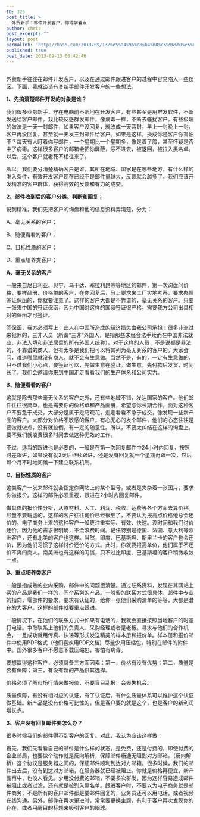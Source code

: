 ```yaml
---
ID: 325
post_title: >
  外贸新手：邮件开发客户，你得学着点！
author: chris
post_excerpt: ""
layout: post
permalink: 'http://hss5.com/2013/09/13/%e5%a4%96%e8%b4%b8%e6%96%b0%e6%89%8b%ef%bc%9a%e9%82%ae%e4%bb%b6%e5%bc%80%e5%8f%91%e5%ae%a2%e6%88%b7%ef%bc%8c%e4%bd%a0%e5%be%97%e5%ad%a6%e7%9d%80%e7%82%b9%ef%bc%81/'
published: true
post_date: 2013-09-13 06:42:46
---
```

<p><img alt="" src="http://pic.cifnews.com/upload/201306/17/201306171512534218.jpg"> <p>外贸新手往往在邮件开发客户，以及在通过邮件跟进客户的过程中容易陷入一些误区。下面，我就谈谈有关新手邮件开发客户的一些想法。  <p><strong>1、先搞清楚邮件开发的对象是谁？</strong> <p>我们很多业务新手，守在电脑前不断地在开发客户，有些甚至是用群发软件，不断发送给客户邮件。我比较反感群发邮件，像病毒一样，不断去骚扰客户。有些极端的做法是一天一封邮件，如果客户没回复，就改成一天两封，早上一封晚上一封，客户再没回复，甚至就一天发三封邮件给客户。如果是这样，换成你是客户你害怕不？每天有人盯着你写邮件，一个星期比一个星期多，像是着了魔，甚至怀疑是否中了病毒。这样很多客户的邮箱会把你屏蔽，写不进去，被退回，被拉入黑名单。以后，这个客户就老死不相往来了。  <p>所以，我们要分清楚精确客户是谁，其所在地域、国家是在哪些地方，有什么样的准入条件，有效开发客户现在已经不是邮件量越大，反馈就会越多了。我们应该开发精准的客户群体，获得高效的反馈和有力的成交。  <p><strong>2、邮件收到后的客户分类、判断和回复；</strong> <p>说到精准，我们先把客户的询盘和他的信息资料弄清楚，分为：  <p>A、毫无关系的客户；  <p>B、随便看看的客户；  <p>C、目标性质的客户；  <p>D、重点培养类客户；  <p><strong>A、毫无关系的客户</strong> <p>一般来自尼日利亚、贝宁、乌干达、塞拉利昂等等地区的邮件，第一次询盘问价格，要样品册、价格单的客户，在你回复后，马上要求来工厂实地考察，要求办理签证保函的，你就要注意了。这样的客户大都是不靠谱的，毫无关系的客户。只要一张来中国的签证保函，因为中国对这样的国家签证很严格，需要我方公司出具相对的保函才可签证。  <p>签保函，我方必须写上：此人在中国所造成的经济损失由我公司承担！很多非洲过来犯罪的，三非人员（所谓“三非”外国人，是指那些未经合法手续而在中国非法就业、非法入境和非法居留的所有外国人统称）。对于这样的人员，不是说都是非法的，不靠谱的商人，但有太多是我们把可以将其列为毫无关系的客户的。大家会问，难道哪里就没有商人，就不会有生意做。当然不是，有的，一定有生意做的，只不过我们小心点，要签证可以，先做生意在签证。做生意，先付款后发货，时间长了，我们会邀请你来到中国走走看看我们的生产体系和公司实力。  <p><strong>B、随便看看的客户</strong> <p>这就是除去那些毫无关系的客户之外，还有些地域不错，发达国家的客户。他们邮件往往很简单，也是需要你的价格单和产品画册，希望与你长期合作。面对这种客户不要急于成交，大部分是属于走马观花，走走看看不急于成交，像发现一些新产品的客户。大部分对价格不敏感的客户，有心无心的发个邮件，他们的心态往往是要做就做点，没有就拉倒，有一定的随意性。所以，不要太纠结在这样的询盘上，要不我们就浪费很多时间去做这种无效的工作。  <p>不过，适当的跟进也是必要的，一般是在第一次回复邮件中24小时内回复，按照时差跟进，如果没有就2天后继续跟进，还是没有回复就一个星期再跟一次，然后每个月不时地问候一下建立联系机制。  <p><strong>C、目标性质的客户</strong> <p>这类客户一发来邮件就会指定你网站上的某个型号，或者是夹杂着一张图片，要求你做报价。这样的邮件必须重视，跟进在2小时内回复邮件。  <p>做具体的报价性分析，从原材料、人工、利润、税收、运费等各个方面去算价格。尽量不要玩虚的，这样的客户往往询价已经很细了，不要认为报高点价格他总会还价的。电子商务上来的这种客户一般更注重实际、有效、快速。没时间和我们讨价还价，因为他的需求很明确，不会浪费时间。记住特别是德国、法国、意大利等欧洲客户，还有北美的客户也这样。当然，印度、巴基斯坦、斯里兰卡的客户也会还价，因为他们习惯了这样讨价还价的方式。此时，你就要报高单价，他们属于不还价不爽的商人。南美洲也有这样的习惯，只不过比印度、巴基斯坦的客户稍微收敛一点。  <p><strong>D、重点培养类客户</strong> <p>一般是指成熟的业内采购，邮件中的问题很清楚。通过联系资料，发现在其网站上买的产品是我们一样的，同个系列的产品。一般留的联系方式很具体，邮件中专业的指向，零部件的要求，要求有认证的，给你一张他们采购清单的等等，大都是潜在的大客户。这样的邮件就要重点跟进。  <p>一般情况下，在他们的联系方式中如果有电话的，我就会直接按照当地客户的时差打电话。争取联系上他们的负责人、采购经理或者是老板。寻求与他们的合作机会，一旦成功就用传真、快递等形式发送精美的样本册和报价单。样本册和报价邮件中使用PDF格式（他们喜欢用PDF文档）尽量少用压缩包，特别在邮件的附件中。国外很多客户不愿意下载压缩包，害怕有病毒。  <p>要想赢得这种客户，必须具备三方面因素：第一，价格有没有优势；第二，质量是否有保障；第三，有没有新的产品供其选择。  <p>价格必须了解市场行情来做报价，不要盲目乱报，会丧失机会。  <p>质量保障，有没有相对应的认证，有了认证后，有什么质量体系可以维护这个认证做基础。新产品是没有价格可比性的，但是客户要的就是这个，也是客户的新利润增长点。  <p><strong>3、客户没有回复邮件要怎么办？</strong> <p>很多时候我们的邮件得不到客户的回复。对此，我认为应该这样做：  <p>首先，我们先看看自己的邮件是什么样的状态。是免费，还是付费的，即使付费的企业邮局，也要做个动作就是反向解析，保障邮件畅通无阻到对方邮箱。（反向解析）这个协议是服务器之间的，保证邮件顺利到达对方邮箱。很多时候，我们的邮件出去后，没有到达对方邮箱，在服务器就已经被阻止。你就是价格再便宜，新产品再牛，也没人看见。少用没付费的邮箱，不要多次群发，因为这样容易造成邮件被阻止或者过滤，还有就是被列入黑名单。跟进客户时，不要以为电子商务就是邮件商务，不是所有的客户邮件都是要邮件回复的，业务员还可以用电话，或者视频在线沟通。另外，邮件在再次更进时，常常要更换主题，有利于客户再次发现你的存在，或者用醒目的标题来吸引客户的眼球。